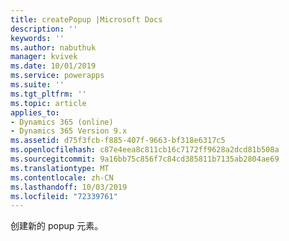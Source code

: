 ```yaml
---
title: createPopup |Microsoft Docs
description: ''
keywords: ''
ms.author: nabuthuk
manager: kvivek
ms.date: 10/01/2019
ms.service: powerapps
ms.suite: ''
ms.tgt_pltfrm: ''
ms.topic: article
applies_to:
- Dynamics 365 (online)
- Dynamics 365 Version 9.x
ms.assetid: d75f3fcb-f885-407f-9663-bf318e6317c5
ms.openlocfilehash: c87e4eea8c811cb16c7172ff9628a2dcd81b508a
ms.sourcegitcommit: 9a16bb75c856f7c84cd385811b7135ab2804ae69
ms.translationtype: MT
ms.contentlocale: zh-CN
ms.lasthandoff: 10/03/2019
ms.locfileid: "72339761"
---
```

创建新的 popup 元素。
